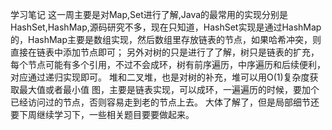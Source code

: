 学习笔记
这一周主要是对Map,Set进行了解,Java的最常用的实现分别是HashSet,HashMap,源码研究不多，现在只知道，HashSet实现是通过HashMap的，HashMap主要是数组实现，然后数组里存放链表的节点，如果哈希冲突，则直接在链表中添加节点即可；
另外对树的只是进行了了解，树只是链表的扩充，每个节点可能有多个引用，不过不会成环，树有前序遍历，中序遍历和后续便利，对应通过递归实现即可。
堆和二叉堆，也是对树的补充，堆可以用O(1)复杂度获取最大值或者最小值
图，主要是链表实现，可以成环，一遍遍历的时候，要加个已经访问过的节点，否则容易走到老的节点上去。
大体了解了，但是局部细节还要下周继续学习下，一些相关题目要要做起来。